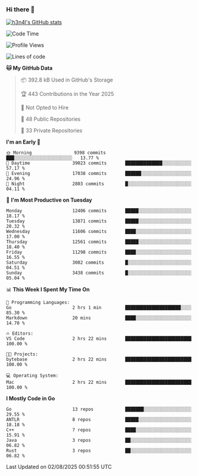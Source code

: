 ### Hi there 👋

[![h3n4l's GitHub stats](https://github-readme-stats.vercel.app/api?username=h3n4l&count_private=true&show_icons=true&theme=radical)](https://github.com/h3n4l/github-readme-stats)

<!--START_SECTION:waka-->
![Code Time](http://img.shields.io/badge/Code%20Time-2%2C250%20hrs%2030%20mins-blue)

![Profile Views](http://img.shields.io/badge/Profile%20Views-0-blue)

![Lines of code](https://img.shields.io/badge/From%20Hello%20World%20I%27ve%20Written-23.0%20million%20lines%20of%20code-blue)

**🐱 My GitHub Data** 

> 📦 392.8 kB Used in GitHub's Storage 
 > 
> 🏆 443 Contributions in the Year 2025
 > 
> 🚫 Not Opted to Hire
 > 
> 📜 48 Public Repositories 
 > 
> 🔑 33 Private Repositories 
 > 
**I'm an Early 🐤** 

```text
🌞 Morning                9398 commits        ███░░░░░░░░░░░░░░░░░░░░░░   13.77 % 
🌆 Daytime                39023 commits       ██████████████░░░░░░░░░░░   57.17 % 
🌃 Evening                17038 commits       ██████░░░░░░░░░░░░░░░░░░░   24.96 % 
🌙 Night                  2803 commits        █░░░░░░░░░░░░░░░░░░░░░░░░   04.11 % 
```
📅 **I'm Most Productive on Tuesday** 

```text
Monday                   12406 commits       █████░░░░░░░░░░░░░░░░░░░░   18.17 % 
Tuesday                  13871 commits       █████░░░░░░░░░░░░░░░░░░░░   20.32 % 
Wednesday                11606 commits       ████░░░░░░░░░░░░░░░░░░░░░   17.00 % 
Thursday                 12561 commits       █████░░░░░░░░░░░░░░░░░░░░   18.40 % 
Friday                   11298 commits       ████░░░░░░░░░░░░░░░░░░░░░   16.55 % 
Saturday                 3082 commits        █░░░░░░░░░░░░░░░░░░░░░░░░   04.51 % 
Sunday                   3438 commits        █░░░░░░░░░░░░░░░░░░░░░░░░   05.04 % 
```


📊 **This Week I Spent My Time On** 

```text
💬 Programming Languages: 
Go                       2 hrs 1 min         █████████████████████░░░░   85.30 % 
Markdown                 20 mins             ████░░░░░░░░░░░░░░░░░░░░░   14.70 % 

🔥 Editors: 
VS Code                  2 hrs 22 mins       █████████████████████████   100.00 % 

🐱‍💻 Projects: 
bytebase                 2 hrs 22 mins       █████████████████████████   100.00 % 

💻 Operating System: 
Mac                      2 hrs 22 mins       █████████████████████████   100.00 % 
```

**I Mostly Code in Go** 

```text
Go                       13 repos            ███████░░░░░░░░░░░░░░░░░░   29.55 % 
ANTLR                    8 repos             █████░░░░░░░░░░░░░░░░░░░░   18.18 % 
C++                      7 repos             ████░░░░░░░░░░░░░░░░░░░░░   15.91 % 
Java                     3 repos             ██░░░░░░░░░░░░░░░░░░░░░░░   06.82 % 
Rust                     3 repos             ██░░░░░░░░░░░░░░░░░░░░░░░   06.82 % 
```




 Last Updated on 02/08/2025 00:51:55 UTC
<!--END_SECTION:waka-->


